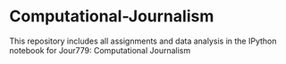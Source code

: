 # Computational-Journalism

This repository includes all assignments and data analysis in the IPython notebook for Jour779: Computational Journalism

